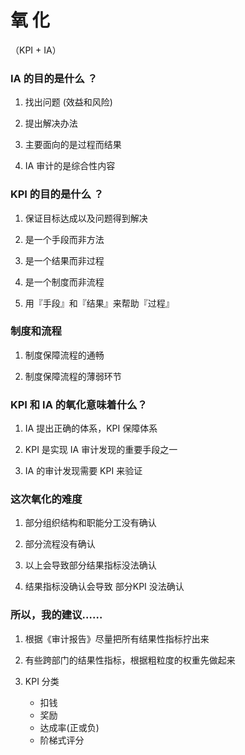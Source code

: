 #  氧  化 

（KPI + IA）



### IA 的目的是什么 ？


1. 找出问题 (效益和风险)

2. 提出解决办法

3. 主要面向的是过程而结果

4. IA 审计的是综合性内容



### KPI 的目的是什么 ？


1. 保证目标达成以及问题得到解决

2. 是一个手段而非方法

3. 是一个结果而非过程

4. 是一个制度而非流程

4. 用『手段』和『结果』来帮助『过程』



### 制度和流程


1. 制度保障流程的通畅

2. 制度保障流程的薄弱环节



### KPI 和 IA 的氧化意味着什么？


1. IA 提出正确的体系，KPI 保障体系

2. KPI 是实现 IA 审计发现的重要手段之一

3. IA 的审计发现需要 KPI 来验证



### 这次氧化的难度


1. 部分组织结构和职能分工没有确认

2. 部分流程没有确认

3. 以上会导致部分结果指标没法确认

4. 结果指标没确认会导致 部分KPI 没法确认



### 所以，我的建议……


1. 根据《审计报告》尽量把所有结果性指标拧出来

2. 有些跨部门的结果性指标，根据粗粒度的权重先做起来

3. KPI 分类

    * 扣钱
    * 奖励
    * 达成率(正或负)
    * 阶梯式评分